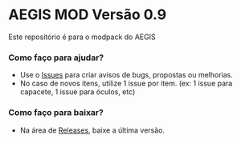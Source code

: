 # AEGIS MOD Versão 0.9 #

Este repositório é para o modpack do AEGIS

### Como faço para ajudar? ###

* Use o [Issues](https://github.com/aegisarma3/ASIN/issues) para criar avisos de bugs, propostas ou melhorias.
* No caso de novos itens, utilize 1 issue por item. (ex: 1 issue para capacete, 1 issue para óculos, etc)

### Como faço para baixar? ###

* Na área de [Releases](https://github.com/aegisarma3/ASIN/releases), baixe a última versão.
